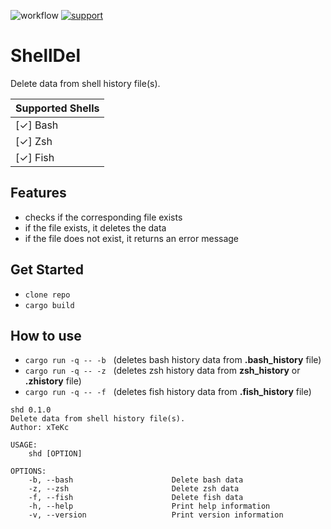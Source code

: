 ![workflow](https://github.com/xTeKc/ShellDel/actions/workflows/ci.yml/badge.svg)
[![support](https://img.shields.io/badge/sponsor-Open%20Collective-blueviolet.svg)](https://opencollective.com/...)

# **ShellDel**
Delete data from shell history file(s). <br> 

| **Supported Shells** |
|----------------------|
|    [&check;] Bash    |
|    [&check;] Zsh     |
|    [&check;] Fish    |

## **Features**
- checks if the corresponding file exists
- if the file exists, it deletes the data
- if the file does not exist, it returns an error message

## **Get Started**
- `clone repo`
- `cargo build`

## **How to use**
- `cargo run -q -- -b` $~$ (deletes bash history data from **.bash_history** file)
- `cargo run -q -- -z` $~$ (deletes zsh history data from **zsh_history** or **.zhistory** file)
- `cargo run -q -- -f` $~$ (deletes fish history data from **.fish_history** file)

```
shd 0.1.0
Delete data from shell history file(s).
Author: xTeKc

USAGE:
    shd [OPTION]

OPTIONS:
    -b, --bash                      Delete bash data
    -z, --zsh                       Delete zsh data
    -f, --fish                      Delete fish data
    -h, --help                      Print help information
    -v, --version                   Print version information
```
